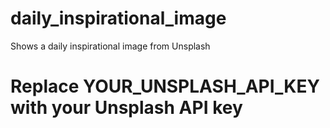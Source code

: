 # daily_inspirational_image
Shows a daily inspirational image from Unsplash

# Replace YOUR_UNSPLASH_API_KEY with your Unsplash API key
